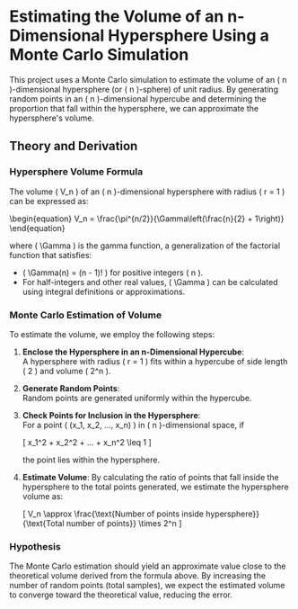 # Estimating the Volume of an n-Dimensional Hypersphere Using a Monte Carlo Simulation

This project uses a Monte Carlo simulation to estimate the volume of an \( n \)-dimensional hypersphere (or \( n \)-sphere) of unit radius. By generating random points in an \( n \)-dimensional hypercube and determining the proportion that fall within the hypersphere, we can approximate the hypersphere's volume.

## Theory and Derivation

### Hypersphere Volume Formula

The volume \( V_n \) of an \( n \)-dimensional hypersphere with radius \( r = 1 \) can be expressed as:

\begin{equation}
V_n = \frac{\pi^{n/2}}{\Gamma\left(\frac{n}{2} + 1\right)}
\end{equation}

where \( \Gamma \) is the gamma function, a generalization of the factorial function that satisfies:
- \( \Gamma(n) = (n - 1)! \) for positive integers \( n \).
- For half-integers and other real values, \( \Gamma \) can be calculated using integral definitions or approximations.

### Monte Carlo Estimation of Volume

To estimate the volume, we employ the following steps:

1. **Enclose the Hypersphere in an n-Dimensional Hypercube**:  
   A hypersphere with radius \( r = 1 \) fits within a hypercube of side length \( 2 \) and volume \( 2^n \).

2. **Generate Random Points**:  
   Random points are generated uniformly within the hypercube.

3. **Check Points for Inclusion in the Hypersphere**:  
   For a point \( (x_1, x_2, ..., x_n) \) in \( n \)-dimensional space, if 

   \[
   x_1^2 + x_2^2 + ... + x_n^2 \leq 1
   \]

   the point lies within the hypersphere.

4. **Estimate Volume**:
   By calculating the ratio of points that fall inside the hypersphere to the total points generated, we estimate the hypersphere volume as:

   \[
   V_n \approx \frac{\text{Number of points inside hypersphere}}{\text{Total number of points}} \times 2^n
   \]

### Hypothesis

The Monte Carlo estimation should yield an approximate value close to the theoretical volume derived from the formula above. By increasing the number of random points (total samples), we expect the estimated volume to converge toward the theoretical value, reducing the error.
